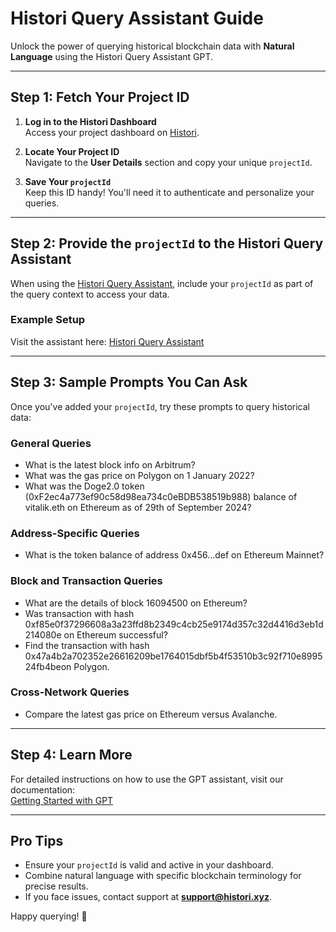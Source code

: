 # Histori Query Assistant Guide  

Unlock the power of querying historical blockchain data with **Natural Language** using the Histori Query Assistant GPT.

---

## Step 1: Fetch Your Project ID  

1. **Log in to the Histori Dashboard**  
   Access your project dashboard on [Histori](https://histori.xyz).  

2. **Locate Your Project ID**  
   Navigate to the **User Details** section and copy your unique `projectId`.  

3. **Save Your `projectId`**  
   Keep this ID handy! You'll need it to authenticate and personalize your queries.  

---

## Step 2: Provide the `projectId` to the Histori Query Assistant  

When using the [Histori Query Assistant]( https://chatgpt.com/g/g-6735c71f43c081908d3729de9504cc67-histori-query-assistant), include your `projectId` as part of the query context to access your data.  

### Example Setup  
Visit the assistant here: [Histori Query Assistant](https://chatgpt.com/g/g-6735c71f43c081908d3729de9504cc67-histori-query-assistant)  

---

## Step 3: Sample Prompts You Can Ask  

Once you've added your `projectId`, try these prompts to query historical data:  

### General Queries  
- What is the latest block info on Arbitrum?
- What was the gas price on Polygon on 1 January 2022?
- What was the Doge2.0 token (0xF2ec4a773ef90c58d98ea734c0eBDB538519b988) balance of vitalik.eth on Ethereum as of 29th of September 2024?

### Address-Specific Queries  
- What is the token balance of address 0x456...def on Ethereum Mainnet?  

### Block and Transaction Queries  
- What are the details of block 16094500 on Ethereum?
- Was transaction with hash 0xf85e0f37296608a3a23ffd8b2349c4cb25e9174d357c32d4416d3eb1d214080e on Ethereum successful?
- Find the transaction with hash 0x47a4b2a702352e26616209be1764015dbf5b4f53510b3c92f710e899524fb4beon Polygon.

### Cross-Network Queries  
- Compare the latest gas price on Ethereum versus Avalanche.

---

## Step 4: Learn More  

For detailed instructions on how to use the GPT assistant, visit our documentation:  
[Getting Started with GPT](https://docs.histori.xyz/start/gpt)  

---

## Pro Tips  

- Ensure your `projectId` is valid and active in your dashboard.  
- Combine natural language with specific blockchain terminology for precise results.  
- If you face issues, contact support at **support@histori.xyz**.  

Happy querying! 🚀  
